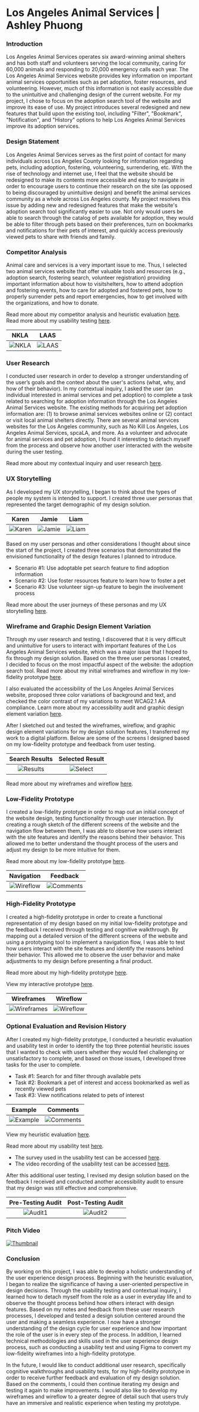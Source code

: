 # Los Angeles Animal Services | Ashley Phuong

### Introduction
Los Angeles Animal Services operates six award-winning animal shelters and has both staff and volunteers serving the local community, caring for 60,000 animals and responding to 20,000 emergency calls each year. The Los Angeles Animal Services website provides key information on important animal services opportunities such as pet adoption, foster resources, and volunteering. However, much of this information is not easily accessible due to the unintuitive and challenging design of the current website. For my project, I chose to focus on the adoption search tool of the website and improve its ease of use. My project introduces several redesigned and new features that build upon the existing tool, including "Filter", "Bookmark", "Notification", and "History" options to help Los Angeles Animal Services improve its adoption services.

### Design Statement
Los Angeles Animal Services serves as the first point of contact for many individuals across Los Angeles County looking for information regarding pets, including adoption, fostering, volunteering, surrendering, etc. With the rise of technology and internet use, I feel that the website should be redesigned to make its contents more accessible and easy to navigate in order to encourage users to continue their research on the site (as opposed to being discouraged by unintuitive design) and benefit the animal services community as a whole across Los Angeles county. My project resolves this issue by adding new and redesigned features that make the website's adoption search tool significantly easier to use. Not only would users be able to search through the catalog of pets available for adoption, they would be able to filter through pets based on their preferences, turn on bookmarks and notifications for their pets of interest, and quickly access previously viewed pets to share with friends and family.

### Competitor Analysis
Animal care and services is a very important issue to me. Thus, I selected two animal services website that offer valuable tools and resources (e.g., adoption search, fostering search, volunteer registration) providing important information about how to visitshelters, how to attend adoption and fostering events, how to care for adopted and fostered pets, how to properly surrender pets and report emergencies, how to get involved with the organizations, and how to donate.

Read more about my competitor analysis and heuristic evaluation [here](https://github.com/ashleyyph/DH150/blob/master/assignment01.md). Read more about my usability testing [here](https://github.com/ashleyyph/DH150/blob/master/assignment02.md).

| NKLA | LAAS |
| :-------------:|:-------------:|
| ![NKLA](https://github.com/ashleyyph/DH150/raw/master/NKLA.png) | ![LAAS](https://github.com/ashleyyph/DH150/raw/master/LAAS.png) |

### User Research
I conducted user research in order to develop a stronger understanding of the user’s goals and the context about the user's actions (what, why, and how of their behavior). In my contextual inquiry, I asked the user (an individual interested in animal services and pet adoption) to complete a task related to searching for adoption information through the Los Angeles Animal Services website. The existing methods for acquiring pet adoption information are: (1) to browse animal services websites online or (2) contact or visit local animal shelters directly. There are several animal services websites for the Los Angeles community, such as No Kill Los Angeles, Los Angeles Animal Services, spcaLA, and more. As a volunteer and advocate for animal services and pet adoption, I found it interesting to detach myself from the process and observe how another user interacted with the website during the user testing.

Read more about my contextual inquiry and user research [here](https://github.com/ashleyyph/DH150/blob/master/assignment04.md#contextual-inquiry---adoption-information).

### UX Storytelling
As I developed my UX storytelling, I began to think about the types of people my system is intended to support. I created three user personas that represented the target demographic of my design solution. 

| Karen | Jamie | Liam |
| :-------------:|:-------------:|:-------------:|
| ![Karen](https://github.com/ashleyyph/DH150/raw/master/Karen.png) | ![Jamie](https://github.com/ashleyyph/DH150/raw/master/Jamie.png) | ![Liam](https://github.com/ashleyyph/DH150/raw/master/Liam.png) |

Based on my user personas and other considerations I thought about since the start of the project, I created three scenarios that demonstrated the envisioned functionality of the design features I planned to introduce. 
* Scenario #1: Use adoptable pet search feature to find adoption information
* Scenario #2: Use foster resources feature to learn how to foster a pet
* Scenario #3: Use volunteer sign-up feature to begin the involvement process

Read more about the user journeys of these personas and my UX storytelling [here](https://github.com/ashleyyph/DH150/blob/master/assignment05.md#scenarios).

### Wireframe and Graphic Design Element Variation
Through my user research and testing, I discovered that it is very difficult and unintuitive for users to interact with important features of the Los Angeles Animal Services website, which was a major issue that I hoped to fix through my design solution. Based on the three user personas I created, I decided to focus on the most impactful aspect of the website: the adoption search tool. Read more about my initial wireframes and wireflow in my low-fidelity prototype [here](https://github.com/ashleyyph/DH150/blob/master/assignment06.md).

I also evaluated the accessibility of the Los Angeles Animal Services website, proposed three color variations of background and text, and checked the color contrast of my variations to meet WCAG2.1 AA compliance. Learn more about my accessibility audit and graphic design element variation [here](https://github.com/ashleyyph/DH150/tree/master/assignment07). 

After I sketched out and tested the wireframes, wireflow, and graphic design element variations for my design solution features, I transferred my work to a digital platform. Below are some of the screens I designed based on my low-fidelity prototype and feedback from user testing. 

| Search Results | Selected Result |
| :-------------:|:-------------:|
| ![Results](https://github.com/ashleyyph/DH150/blob/master/LAAS-Results.png?raw=true) | ![Select](https://github.com/ashleyyph/DH150/blob/master/LAAS-Select.png?raw=true) |

Read more about my wireframes and wireflow [here](https://github.com/ashleyyph/DH150/blob/master/assignment08.md).

### Low-Fidelity Prototype
I created a low-fidelity prototype in order to map out an initial concept of the website design, testing functionality through user interaction. By creating a rough sketch of the different screens of the website and the navigation flow between them, I was able to observe how users interact with the site features and identify the reasons behind their behavior. This allowed me to better understand the thought process of the users and adjust my design to be more intuitive for them.

Read more about my low-fidelity prototype [here](https://github.com/ashleyyph/DH150/blob/master/assignment06.md).

| Navigation | Feedback |
| :-------------:|:-------------:|
| ![Wireflow](https://github.com/ashleyyph/DH150/raw/master/Wireflow.png) | ![Comments](https://github.com/ashleyyph/DH150/raw/master/Testing.png) |

### High-Fidelity Prototype 
I created a high-fidelity prototype in order to create a functional representation of my design based on my initial low-fidelity prototype and the feedback I received through testing and cognitive walkthrough. By mapping out a detailed version of the different screens of the website and using a prototyping tool to implement a navigation flow, I was able to test how users interact with the site features and identify the reasons behind their behavior. This allowed me to observe the user behavior and make adjustments to my design before presenting a final product.

Read more about my high-fidelity prototype [here](https://github.com/ashleyyph/DH150/blob/master/assignment08.md).

View my interactive prototype [here](https://www.figma.com/file/tiAJdPLosptJ5utSgLDpmk/Los-Angeles-Animal-Services?node-id=0%3A1). 

| Wireframes | Wireflow |
| :-------------:|:-------------:|
| ![Wireframes](https://github.com/ashleyyph/DH150/raw/master/Wireframes_Figma2.png) | ![Wireflow](https://github.com/ashleyyph/DH150/raw/master/Wireflow_Figma2.png) |

### Optional Evaluation and Revision History
After I created my high-fidelity prototype, I conducted a heuristic evaluation and usability test in order to identify the top three potential heuristic issues that I wanted to check with users whether they would feel challenging or unsatisfactory to complete, and based on those issues, I developed three tasks for the user to complete. 
* Task #1: Search for and filter through available pets
* Task #2: Bookmark a pet of interest and access bookmarked as well as recently viewed pets
* Task #3: View notifications related to pets of interest

| Example | Comments |
| :-------------:|:-------------:|
| ![Example](https://github.com/ashleyyph/DH150/blob/master/Comment.png?raw=true) | ![Comments](https://github.com/ashleyyph/DH150/blob/master/Comments.png?raw=true) |

View my heuristic evaluation [here](https://github.com/ashleyyph/DH150/blob/master/heuristicevaluation.md).

Read more about my usability test [here](https://github.com/ashleyyph/DH150/blob/master/assignment08.md#usability-test).
* The survey used in the usability test can be accessed [here](https://docs.google.com/forms/d/1s5-H8u25tUqTm2GS2agqrBOfJV9gogB-1pthomPvOIQ/edit?usp=sharing).
* The video recording of the usability test can be accessed [here](https://drive.google.com/file/d/1TAthCbUP_lAT7QZ_64MKB35ZiR_lKvQ6/view?usp=sharing).

After this additional user testing, I revised my design solution based on the feedback I received and conducted another accessibility audit to ensure that my design was still effective and comprehensive. 

| Pre-Testing Audit | Post-Testing Audit |
| :-------------:|:-------------:|
| ![Audit1](https://github.com/ashleyyph/DH150/raw/master/Accessibility.png) | ![Audit2](https://github.com/ashleyyph/DH150/raw/master/Accessibility2.png) |

### Pitch Video
[![Thumbnail](https://github.com/ashleyyph/DH150/blob/master/Thumbnail.png?raw=true)](https://www.youtube.com/embed/Iy2BW4Uf5ok)

### Conclusion
By working on this project, I was able to develop a holistic understanding of the user experience design process. Beginning with the heuristic evaluation, I began to realize the significance of having a user-oriented perspective in design decisions. Through the usability testing and contextual inquiry, I learned how to detach myself from the role as a user in everyday life and to observe the thought process behind how others interact with design features. Based on my notes and feedback from these user research processes, I developed and tested a design solution centered around the user and making a seamless experience. I now have a stronger understanding of the design cycle for user experience and how important the role of the user is in every step of the process. In addition, I learned technical methodologies and skills used in the user experience design process, such as conducting a usability test and using Figma to convert my low-fidelity wireframes into a high-fidelity prototype.

In the future, I would like to conduct additional user research, specifically cognitive walkthroughs and usability tests, for my high-fidelity prototype in order to receive further feedback and evaluation of my design solution. Based on the comments, I could then continue iterating my design and testing it again to make improvements. I would also like to develop my wireframes and wireflow to a greater degree of detail such that users truly have an immersive and realistic experience when testing my prototype.
